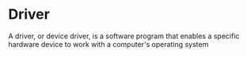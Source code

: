 # Driver

A driver, or device driver, is a software program that enables a specific hardware device to work with a computer's operating system